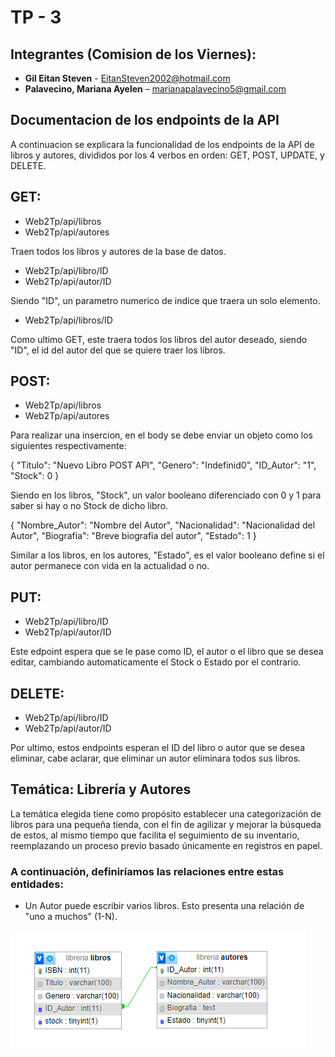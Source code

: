 # **TP - 3**

## Integrantes (Comision de los Viernes):
- **Gil Eitan Steven** - EitanSteven2002@hotmail.com
- **Palavecino, Mariana Ayelen** – marianapalavecino5@gmail.com

## Documentacion de los endpoints de la API

A continuacion se explicara la funcionalidad de los endpoints de la API de libros y autores, divididos por los 4 verbos en orden: GET, POST, UPDATE, y DELETE.

## GET:

- Web2Tp/api/libros
- Web2Tp/api/autores

Traen todos los libros y autores de la base de datos.

- Web2Tp/api/libro/ID
- Web2Tp/api/autor/ID

Siendo "ID", un parametro numerico de indice que traera un solo elemento.

- Web2Tp/api/libros/ID

Como ultimo GET, este traera todos los libros del autor deseado, siendo "ID", el id del autor del que se quiere traer los libros.

## POST:

- Web2Tp/api/libros
- Web2Tp/api/autores

Para realizar una insercion, en el body se debe enviar un objeto como los siguientes respectivamente:

{
    "Titulo": "Nuevo Libro POST API",
    "Genero": "Indefinid0",
    "ID_Autor": "1",
    "Stock": 0
}

Siendo en los libros, "Stock", un valor booleano diferenciado con 0 y 1 para saber si hay o no Stock de dicho libro.

{
    "Nombre_Autor": "Nombre del Autor",
    "Nacionalidad": "Nacionalidad del Autor",
    "Biografia": "Breve biografia del autor",
    "Estado": 1
}

Similar a los libros, en los autores, "Estado", es el valor booleano define si el autor permanece con vida en la actualidad o no.

## PUT:

- Web2Tp/api/libro/ID
- Web2Tp/api/autor/ID

Este edpoint espera que se le pase como ID, el autor o el libro que se desea editar, cambiando automaticamente el Stock o Estado por el contrario.

## DELETE:

- Web2Tp/api/libro/ID
- Web2Tp/api/autor/ID

Por ultimo, estos endpoints esperan el ID del libro o autor que se desea eliminar, cabe aclarar, que eliminar un autor eliminara todos sus libros.

## Temática: Librería y Autores

La temática elegida tiene como propósito establecer una categorización de libros para una pequeña tienda, con el fin de agilizar y mejorar la búsqueda de estos, al mismo tiempo que facilita el seguimiento de su inventario, reemplazando un proceso previo basado únicamente en registros en papel.

### **A continuación, definiríamos las relaciones entre estas entidades:**

- Un Autor puede escribir varios libros. Esto presenta una relación de "uno a muchos" (1-N).

![DiagramaER.png](DiagramaER.png)


